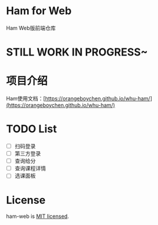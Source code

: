 # Ham for Web

Ham Web版前端仓库

# STILL WORK IN PROGRESS~

# 项目介绍

Ham使用文档：[https://orangeboychen.github.io/whu-ham/](https://orangeboychen.github.io/whu-ham/)

# TODO List
+ [ ] 扫码登录
+ [ ] 第三方登录
+ [ ] 查询给分
+ [ ] 查询课程详情
+ [ ] 选课面板

# License

ham-web is [MIT licensed](./LICENSE).
